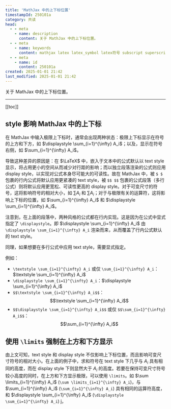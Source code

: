 ```yaml
---
title: 'MathJax 中的上下标位置'
timestampId: 250101a
category: 共读
head:
  - - meta
    - name: description
      content: 关于 MathJax 中的上下标位置。
  - - meta
    - name: keywords
      content: mathjax latex latex_symbol latex符号 subscript superscript sub sup 下标 上标 上下标 displaystyle textstyle limits
  - - meta
    - name: id
      content: 250101a
created: 2025-01-01 21:42
last_modified: 2025-01-01 21:42
---
```


关于 MathJax 中的上下标位置。

---

[[toc]]

## style 影响 MathJax 中的上下标

在 MathJax 中输入极限上下标时，通常会出现两种状态：极限上下标显示在符号的上方和下方，如 $\displaystyle \sum_{i=1}^{\infty} A_i$；以及，显示在符号右侧，如 $\sum_{i=1}^{\infty} A_i$。

导致这种差异的原因是：在 $\LaTeX$ 中，嵌入于文本中的公式默认以 text style 显示，将占用更小的空间从而减少对行距的影响；而以独立段落渲染的公式则应用 display style，以实现对公式本身尽可能大的可读性。故在 MathJax 中，被 `$ $` 包裹的行内公式将默认应用更紧凑的 text style，被 `$$ $$` 包裹的公式段落（多行公式）则将默认应用更宽松、可读性更高的 display style。对于可变尺寸的符号，这将影响符号的相对大小，如 $\sum A_i$ 和 $\displaystyle \sum A_i$；对于与极限有关的运算符，这将影响上下标的位置，如 $\sum_{i=1}^{\infty} A_i$ 和 $\displaystyle \sum_{i=1}^{\infty} A_i$。

注意到，在上面的段落中，两种风格的公式都在行内实现。这是因为在公式中显式指定了 `\displaystyle`。即 $\displaystyle \sum_{i=1}^{\infty} A_i$ 由 `\displaystyle \sum_{i=1}^{\infty} A_i` 渲染而来，从而覆盖了行内公式默认的 text style。

同理，如果想要在多行公式中应用 text style，需要显式指定。

例如：

- `\textstyle \sum_{i=1}^{\infty} A_i` 或仅 `\sum_{i=1}^{\infty} A_i`：$\textstyle \sum_{i=1}^{\infty} A_i$
- `\displaystyle \sum_{i=1}^{\infty} A_i`：$\displaystyle \sum_{i=1}^{\infty} A_i$
- `$$\textstyle \sum_{i=1}^{\infty} A_i$$`：  
  $$\textstyle \sum_{i=1}^{\infty} A_i$$
- `$$\displaystyle \sum_{i=1}^{\infty} A_i$$` 或仅 `$$\sum_{i=1}^{\infty} A_i$$`：  
  $$\sum_{i=1}^{\infty} A_i$$

## 使用 `\limits` 强制在上方和下方显示

由上文可知，text style 和 display style 不仅影响上下标位置，而且影响可变尺寸符号的相对大小。在上面的例子中，求和符号在 text style 下几乎与 $A_i$ 具有相同的高度，而在 display style 下则显然大于 $A_i$ 的高度。若要在保持可变尺寸符号较小高度的同时，在上方和下方显示极限，可以使用 `\limits`。如 $\sum \limits_{i=1}^{\infty} A_i$ (`\sum \limits_{i=1}^{\infty} A_i`)，与 $\sum_{i=1}^{\infty} A_i$ (`\sum_{i=1}^{\infty} A_i`) 具有相同的运算符高度，和 $\displaystyle \sum_{i=1}^{\infty} A_i$ (`\displaystyle \sum_{i=1}^{\infty} A_i`) j，
